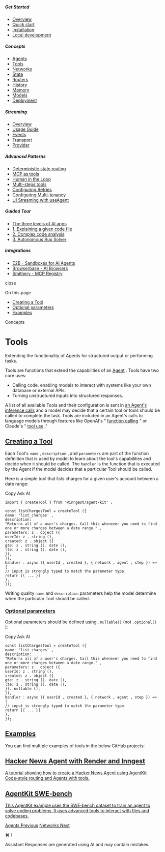 ##### Get Started

- [Overview](\overview)
- [Quick start](\getting-started\quick-start)
- [Installation](\getting-started\installation)
- [Local development](\getting-started\local-development)

##### Concepts

- [Agents](\concepts\agents)
- [Tools](\concepts\tools)
- [Networks](\concepts\networks)
- [State](\concepts\state)
- [Routers](\concepts\routers)
- [History](\concepts\history)
- [Memory](\concepts\memory)
- [Models](\concepts\models)
- [Deployment](\concepts\deployment)

##### Streaming

- [Overview](\streaming\overview)
- [Usage Guide](\streaming\usage-guide)
- [Events](\streaming\events)
- [Transport](\streaming\transport)
- [Provider](\streaming\provider)

##### Advanced Patterns

- [Deterministic state routing](\advanced-patterns\routing)
- [MCP as tools](\advanced-patterns\mcp)
- [Human in the Loop](\advanced-patterns\human-in-the-loop)
- [Multi-steps tools](\advanced-patterns\multi-steps-tools)
- [Configuring Retries](\advanced-patterns\retries)
- [Configuring Multi-tenancy](\advanced-patterns\multitenancy)
- [UI Streaming with useAgent](\advanced-patterns\legacy-ui-streaming)

##### Guided Tour

- [The three levels of AI apps](\guided-tour\overview)
- [1. Explaining a given code file](\guided-tour\ai-workflows)
- [2. Complex code analysis](\guided-tour\agentic-workflows)
- [3. Autonomous Bug Solver](\guided-tour\ai-agents)

##### Integrations

- [E2B - Sandboxes for AI Agents](\integrations\e2b)
- [Browserbase - AI Browsers](\integrations\browserbase)
- [Smithery - MCP Registry](\integrations\smithery)

close

On this page

- [Creating a Tool](#creating-a-tool)
- [Optional parameters](#optional-parameters)
- [Examples](#examples)

Concepts

# Tools

Extending the functionality of Agents for structured output or performing tasks.

Tools are functions that extend the capabilities of an [Agent](\concepts\agents) . Tools have two core uses:

- Calling code, enabling models to interact with systems like your own database or external APIs.
- Turning unstructured inputs into structured responses.

A list of all available Tools and their configuration is sent in [an Agent's inference calls](\concepts\agents#how-agents-work) and a model may decide that a certain tool or tools should be called to complete the task. Tools are included in an Agent's calls to language models through features like OpenAI's " [function calling](https://platform.openai.com/docs/guides/function-calling) " or Claude's " [tool use](https://docs.anthropic.com/en/docs/build-with-claude/tool-use) ."

## [ Creating a Tool](#creating-a-tool)

Each Tool's `name` , `description` , and `parameters` are part of the function definition that is used by model to learn about the tool's capabilities and decide when it should be called. The `handler` is the function that is executed by the Agent if the model decides that a particular Tool should be called.

Here is a simple tool that lists charges for a given user's account between a date range:

Copy Ask AI

```
import { createTool } from '@inngest/agent-kit' ;

const listChargesTool = createTool ({
name: 'list_charges' ,
description:
"Returns all of a user's charges. Call this whenever you need to find one or more charges between a date range." ,
parameters: z . object ({
userId: z . string (),
created: z . object ({
gte: z . string (). date (),
lte: z . string (). date (),
}),
}),
handler : async ({ userId , created }, { network , agent , step }) => {
// input is strongly typed to match the parameter type.
return [{ ... }]
},
});
```

Writing quality `name` and `description` parameters help the model determine when the particular Tool should be called.

### [ Optional parameters](#optional-parameters)

Optional parameters should be defined using `.nullable()` (not `.optional()` ):

Copy Ask AI

```
const listChargesTool = createTool ({
name: 'list_charges' ,
description:
"Returns all of a user's charges. Call this whenever you need to find one or more charges between a date range." ,
parameters: z . object ({
userId: z . string (),
created: z . object ({
gte: z . string (). date (),
lte: z . string (). date (),
}). nullable (),
}),
handler : async ({ userId , created }, { network , agent , step }) => {
// input is strongly typed to match the parameter type.
return [{ ... }]
},
});
```

## [ Examples](#examples)

You can find multiple examples of tools in the below GitHub projects:

## [Hacker News Agent with Render and Inngest](https://github.com/inngest/agentkit-render-tutorial)

[A tutorial showing how to create a Hacker News Agent using AgentKit Code-style routing and Agents with tools.](https://github.com/inngest/agentkit-render-tutorial)

## [AgentKit SWE-bench](https://github.com/inngest/agent-kit/tree/main/examples/swebench#readme)

[This AgentKit example uses the SWE-bench dataset to train an agent to solve coding problems. It uses advanced tools to interact with files and codebases.](https://github.com/inngest/agent-kit/tree/main/examples/swebench#readme)

[Agents Previous](\concepts\agents) [Networks Next](\concepts\networks)

⌘ I

Assistant Responses are generated using AI and may contain mistakes.